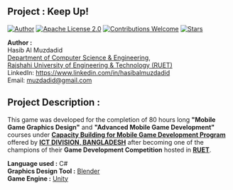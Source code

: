 ## Project : Keep Up!
[![Author](https://img.shields.io/badge/Author-Hasib%20Al%20Muzdadid-blue)](https://github.com/HasibAlMuzdadid)
[![Apache License 2.0](https://img.shields.io/badge/License-Apache%20License%202.0-important)](https://github.com/HasibAlMuzdadid/Keep-Up/blob/main/LICENSE)
[![Contributions Welcome](https://img.shields.io/badge/Contributions-Welcome-brightgreen.svg?style=flat)](https://github.com/HasibAlMuzdadid/Keep-Up)
[![Stars](https://img.shields.io/github/stars/HasibAlMuzdadid/Keep-Up.svg?style=social)](https://github.com/HasibAlMuzdadid/Keep-Up/stargazers)


**Author :** </br>
Hasib Al Muzdadid</br>
[Department of Computer Science & Engineering](https://www.cse.ruet.ac.bd/), </br>
[Rajshahi University of Engineering & Technology (RUET)](https://www.ruet.ac.bd/) </br>
LinkedIn: https://www.linkedin.com/in/hasibalmuzdadid </br>
Email: muzdadid@gmail.com


## Project Description :
This game was developed for the completion of 80 hours long **"Mobile Game Graphics Design"** and **"Advanced Mobile Game Development"** courses under [**Capacity Building for Mobile Game Development Program**](http://mgames.ictd.gov.bd/) offered by [**ICT DIVISION, BANGLADESH**](https://ictd.gov.bd/) after becoming one of the champions of their **Game Development Competition** hosted in [**RUET**](https://www.ruet.ac.bd/).

**Language used :** C# </br>
**Graphics Design Tool :** [Blender](https://www.blender.org/)</br>
**Game Engine :** [Unity](https://unity.com/)
 
